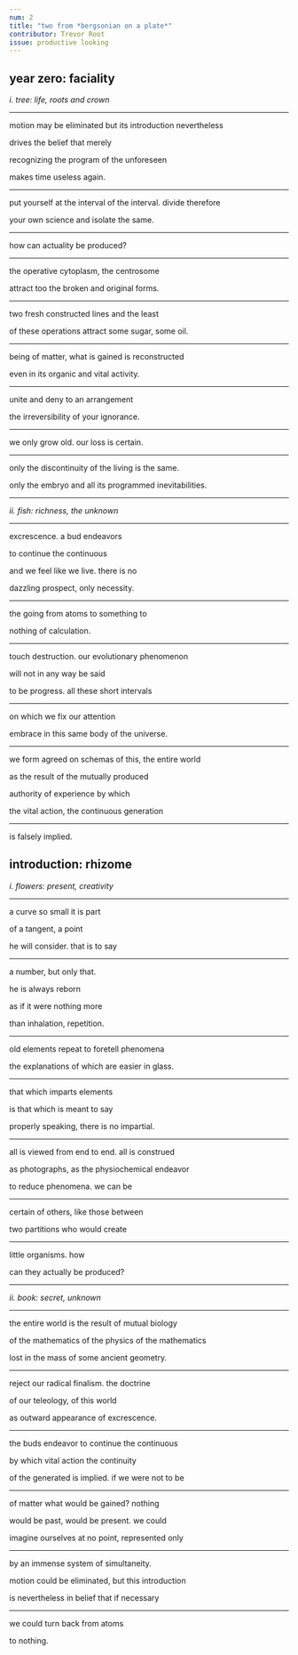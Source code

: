 ```yaml
---
num: 2
title: "two from *bergsonian on a plate*"
contributor: Trevor Root
issue: productive looking
---
```


## year zero: faciality

<div class="tradwrap">

<p><em>i. tree: life, roots and crown</em> </p>

<hr />

<p>motion may be eliminated but its introduction nevertheless
</p>

<p>drives the belief that merely </p>

<p>recognizing the program of the unforeseen </p>

<p>makes time useless again. </p>

<hr />

<p>put yourself at the interval of the interval. divide therefore
</p>

<p>your own science and isolate the same. </p>

<hr />

<p>how can actuality be produced? </p>

<hr />

<p>the operative cytoplasm, the centrosome </p>

<p>attract too the broken and original forms. </p>

<hr />

<p>two fresh constructed lines and the least </p>

<p>of these operations attract some sugar, some oil. </p>

<hr />

<p>being of matter, what is gained is reconstructed </p>

<p>even in its organic and vital activity. </p>

<hr />

<p>unite and deny to an arrangement </p>

<p>the irreversibility of your ignorance. </p>

<hr />

<p>we only grow old. our loss is certain. </p>

<hr />

<p>only the discontinuity of the living is the same. </p>

<p>only the embryo and all its programmed inevitabilities. </p>

<hr />

<p><em>ii. fish: richness, the unknown</em> </p>

<hr />

<p>excrescence. a bud endeavors </p>

<p>to continue the continuous </p>

<p>and we feel like we live. there is no </p>

<p>dazzling prospect, only necessity. </p>

<hr />

<p>the going from atoms to something to </p>

<p>nothing of calculation. </p>

<hr />

<p>touch destruction. our evolutionary phenomenon </p>

<p>will not in any way be said </p>

<p>to be progress. all these short intervals </p>

<hr />

<p>on which we fix our attention </p>

<p>embrace in this same body of the universe. </p>

<hr />

<p>we form agreed on schemas of this, the entire world </p>

<p>as the result of the mutually produced </p>

<p>authority of experience by which </p>

<p>the vital action, the continuous generation </p>

<hr />

<p>is falsely implied. </p>

</div>

## introduction: rhizome

<div class="tradwrap">

<p><em>i. flowers: present, creativity</em> </p>

<hr />

<p>a curve so small it is part </p>

<p>of a tangent, a point </p>

<p>he will consider. that is to say </p>

<hr />

<p>a number, but only that. </p>

<p>he is always reborn </p>

<p>as if it were nothing more </p>

<p>than inhalation, repetition. </p>

<hr />

<p>old elements repeat to foretell phenomena </p>

<p>the explanations of which are easier in glass. </p>

<hr />

<p>that which imparts elements </p>

<p>is that which is meant to say </p>

<p>properly speaking, there is no impartial. </p>

<hr />

<p>all is viewed from end to end. all is construed </p>

<p>as photographs, as the physiochemical endeavor </p>

<p>to reduce phenomena. we can be </p>

<hr />

<p>certain of others, like those between </p>

<p>two partitions who would create </p>

<hr />

<p>little organisms. how </p>

<p>can they actually be produced? </p>

<hr />

<p><em>ii. book: secret, unknown</em> </p>

<hr />

<p>the entire world is the result of mutual biology </p>

<p>of the mathematics of the physics of the mathematics </p>

<p>lost in the mass of some ancient geometry. </p>

<hr />

<p>reject our radical finalism. the doctrine </p>

<p>of our teleology, of this world </p>

<p>as outward appearance of excrescence. </p>

<hr />

<p>the buds endeavor to continue the continuous </p>

<p>by which vital action the continuity </p>

<p>of the generated is implied. if we were not to be </p>

<hr />

<p>of matter what would be gained? nothing </p>

<p>would be past, would be present. we could </p>

<p>imagine ourselves at no point, represented only </p>

<hr />

<p>by an immense system of simultaneity. </p>

<p>motion could be eliminated, but this introduction </p>

<p>is nevertheless in belief that if necessary </p>

<hr />

<p>we could turn back from atoms </p>

<p>to nothing.</p>

</div>
